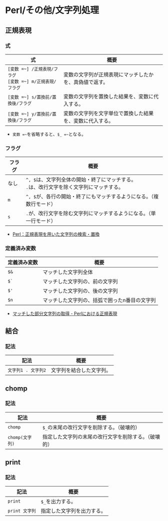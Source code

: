 # Perl/その他/文字列処理

## 正規表現

### 式

| 式                                             | 概要                           |
|-----------------------------------------------|------------------------------|
| `[変数 =~] /正規表現/フラグ`<br />`[変数 =~] m/正規表現/フラグ` | 変数の文字列が正規表現にマッチしたかを、真偽値で返す。  |
| `[変数 =~] s/置換前/置換後/フラグ`                       | 変数の文字列を置換した結果を、変数に代入する。      |
| `[変数 =~] y/置換前/置換後/フラグ`                       | 変数の文字列を文字単位で置換した結果を、変数に代入する。 |

- `変数 =~`を省略すると、`$_ =~`となる。

### フラグ

| フラグ | 概要                                                     |
|-----|--------------------------------------------------------|
| なし  | `^, $`は、文字列全体の開始・終了にマッチする。<br />`.`は、改行文字を除く文字列にマッチする。 |
| `m` | `^, $`が、各行の開始・終了にもマッチするようになる。（複数行モード）                  |
| `s` | `.`が、改行文字を除む文字列にマッチするようになる。（単一行モード）                    |

- [Perl：正規表現を用いた文字列の検索・置換](https://www.bold.ne.jp/engineer-club/perl-regular-expression)

### 定義済み変数

| 定義済み変数 | 概要                                          |
| ------------ | --------------------------------------------- |
| `$&`         | マッチした文字列全体                          |
| `` $` ``     | マッチした文字列の、前の文字列                |
| `$'`         | マッチした文字列の、後の文字列                |
| `$n`         | マッチした文字列の、括弧で囲ったn番目の文字列 |

- [マッチした部分文字列の取得 - Perlにおける正規表現](https://www.javadrive.jp/perl/regex/ref/)

## 結合

### 記法

| 記法                | 概要                     |
| ------------------- | ------------------------ |
| `文字列1 . 文字列2` | 文字列を結合した文字列。 |

## chomp

### 記法

| 記法           | 概要                         |
|--------------|----------------------------|
| `chomp`      | `$_`の末尾の改行文字を削除する。（破壊的）    |
| `chomp(文字列)` | 指定した文字列の末尾の改行文字を削除する。（破壊的） |

## print

### 記法

| 記法           | 概要                       |
| -------------- | -------------------------- |
| `print`        | `$_`を出力する。           |
| `print 文字列` | 指定した文字列を出力する。 |
